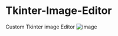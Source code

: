 # Tkinter-Image-Editor
Custom Tkinter image Editor 
![image](https://github.com/Dinesh-kumar-M-2002/Tkinter-Image-Editor/assets/101576150/c65e8dfc-bd91-4403-abf9-d63c4b4f5e31)
